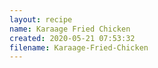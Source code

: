 ```yaml
---
layout: recipe
name: Karaage Fried Chicken
created: 2020-05-21 07:53:32
filename: Karaage-Fried-Chicken
---
```

